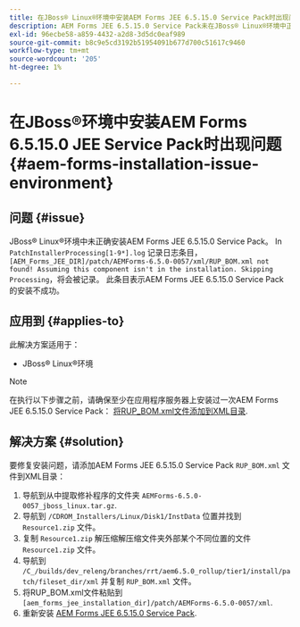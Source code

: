 ```yaml
---
title: 在JBoss® Linux®环境中安装AEM Forms JEE 6.5.15.0 Service Pack时出现问题
description: AEM Forms JEE 6.5.15.0 Service Pack未在JBoss® Linux®环境中正确安装，任何修补程序更改都不会应用到应用程序服务器。 将“RUP_BOM.xml”文件添加到XML目录。
exl-id: 96ecbe58-a859-4432-a2d8-3d5dc0eaf989
source-git-commit: b8c9e5cd3192b51954091b677d700c51617c9460
workflow-type: tm+mt
source-wordcount: '205'
ht-degree: 1%

---
```


# 在JBoss®环境中安装AEM Forms 6.5.15.0 JEE Service Pack时出现问题 {#aem-forms-installation-issue-environment}

## 问题 {#issue}

JBoss® Linux®环境中未正确安装AEM Forms JEE 6.5.15.0 Service Pack。 In `PatchInstallerProcessing[1-9*].log` 记录日志条目， `[AEM_Forms_JEE_DIR]/patch/AEMForms-6.5.0-0057/xml/RUP_BOM.xml not found! Assuming this component isn't in the installation. Skipping Processing`，将会被记录。 此条目表示AEM Forms JEE 6.5.15.0 Service Pack的安装不成功。

## 应用到 {#applies-to}

此解决方案适用于：
* JBoss® Linux®环境

>[!NOTE]
>
> 在执行以下步骤之前，请确保至少在应用程序服务器上安装过一次AEM Forms JEE 6.5.15.0 Service Pack： [将RUP_BOM.xml文件添加到XML目录](#solution-solution).

## 解决方案 {#solution}

要修复安装问题，请添加AEM Forms JEE 6.5.15.0 Service Pack `RUP_BOM.xml` 文件到XML目录：
1. 导航到从中提取修补程序的文件夹 `AEMForms-6.5.0-0057_jboss_linux.tar.gz`.
1. 导航到 `/CDROM_Installers/Linux/Disk1/InstData` 位置并找到 `Resource1.zip` 文件。
1. 复制 `Resource1.zip` 解压缩解压缩文件夹外部某个不同位置的文件 `Resource1.zip` 文件。
1. 导航到 `/C_/builds/dev_releng/branches/rrt/aem6.5.0_rollup/tier1/install/patch/fileset_dir/xml` 并复制 `RUP_BOM.xml` 文件。
1. 将RUP_BOM.xml文件粘贴到 `[aem_forms_jee_installation_dir]/patch/AEMForms-6.5.0-0057/xml`.
1. 重新安装 [AEM Forms JEE 6.5.15.0 Service Pack](https://experienceleague.adobe.com/docs/experience-manager-release-information/aem-release-updates/forms-updates/aem-forms-releases.html).
